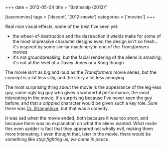 +++
date = 2012-05-04
title = "Battleship (2012)"

[taxonomies]
tags = ['decent', '2012-movie']
categories = ['movies']
+++

Real nice visual effects, some of the best I\'ve seen yet:

-   the wheel-of-destruction and the destruction it wields make for some
    of the most impressive character designs ever; the design isn\'t so
    fresh\... it\'s inspired by some similar machinery in one of the
    *Transformers* movies
-   it\'s not groundbreaking, but the facial rendering of the aliens is
    amazing; it\'s not at the level of a Davey Jones or a Kong though

The movie isn\'t as big and loud as the *Transformers* movie series, but
the concept is a lot less silly, and the story a lot less annoying.

The most surprising thing about the movie is the appearance of the
leg-less guy, some ugly big guy who gives a wonderful performance, the
most interesting in the movie. It\'s surprising because I\'ve never seen
the guy before, and that a crippled character would be given such a key
role. Sure there was [Dr. Strangelove], but that was a comedy.

It was sad when the movie ended, both because it was too short, and
because there was no explanation on what the aliens wanted. What made
this even sadder is fact that they appeared not wholly evil, making them
more interesting. I even thought that, later in the movie, there would
be something like *stop fighting us; we come in peace*.

  [Dr. Strangelove]: http://movies.tshepang.net/dr-strangelove-1964
